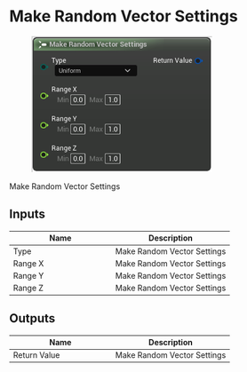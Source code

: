 # Make Random Vector Settings

<div align="left" data-full-width="false">

<figure><img src="make_random_vector_settings.png" alt=""><figcaption></figcaption></figure>

</div>

Make Random Vector Settings

## Inputs

<table>
<thead><tr><th width="170">Name</th><th>Description</th></tr></thead>
<tbody>
<tr><td>Type</td><td>Make Random Vector Settings</td></tr>
<tr><td>Range X</td><td>Make Random Vector Settings</td></tr>
<tr><td>Range Y</td><td>Make Random Vector Settings</td></tr>
<tr><td>Range Z</td><td>Make Random Vector Settings</td></tr>
</tbody>
</table>

## Outputs

<table>
<thead><tr><th width="170">Name</th><th>Description</th></tr></thead>
<tbody>
<tr><td>Return Value</td><td>Make Random Vector Settings</td></tr>
</tbody>
</table>